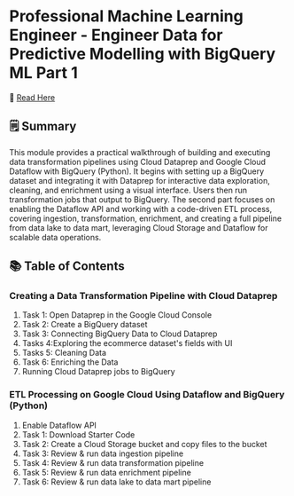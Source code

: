 # Professional Machine Learning Engineer - Engineer Data for Predictive Modelling with BigQuery ML Part 1

📘 <a href='https://fern-stop-81f.notion.site/ML-Engineering-Path-Engineer-Data-for-Predictive-Modeling-with-BigQuery-ML-1e213f9f5c0380ab867ee9f39c935619'> Read Here </a> 

## 🗒️ Summary
This module provides a practical walkthrough of building and executing data transformation pipelines using Cloud Dataprep and Google Cloud Dataflow with BigQuery (Python). It begins with setting up a BigQuery dataset and integrating it with Dataprep for interactive data exploration, cleaning, and enrichment using a visual interface. Users then run transformation jobs that output to BigQuery. The second part focuses on enabling the Dataflow API and working with a code-driven ETL process, covering ingestion, transformation, enrichment, and creating a full pipeline from data lake to data mart, leveraging Cloud Storage and Dataflow for scalable data operations.

## 📚 Table of Contents

### Creating a Data Transformation Pipeline with Cloud Dataprep
1. Task 1: Open Dataprep in the Google Cloud Console
2. Task 2: Create a BigQuery dataset
3. Task 3: Connecting BigQuery Data to Cloud Dataprep
4. Tasks 4:Exploring the ecommerce dataset's fields with UI
5. Tasks 5: Cleaning Data
6. Task 6: Enriching the Data
7. Running Cloud Dataprep jobs to BigQuery

### ETL Processing on Google Cloud Using Dataflow and BigQuery (Python)
1. Enable Dataflow API
2. Task 1: Download Starter Code
3. Task 2: Create a Cloud Storage bucket and copy files to the bucket
4. Task 3: Review & run data ingestion pipeline
5. Task 4: Review & run data transformation pipeline
6. Task 5: Review & run data enrichment pipeline
7. Task 6: Review & run data lake to data mart pipeline

